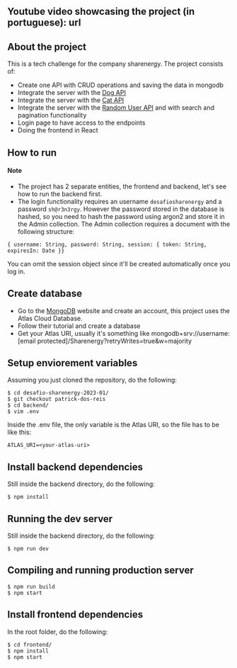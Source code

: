 ## Youtube video showcasing the project (in portuguese): url

## About the project

This is a tech challenge for the company sharenergy. The project consists of:
- Create one API with CRUD operations and saving the data in mongodb
- Integrate the server with the [Dog API](https://random.dog/)
- Integrate the server with the [Cat API](https://http.cat/)
- Integrate the server with the [Random User API](https://randomuser.me/) and with search and pagination functionality 
- Login page to have access to the endpoints 
- Doing the frontend in React

## How to run
#### Note
- The project has 2 separate entities, the frontend and backend, let's see how to run the backend first.
- The login functionality requires an username ```desafiosharenergy``` and a password ```sh@r3n3rgy```. However the password stored in the database is hashed, so you need to hash the password using argon2 and store it in the Admin collection. The Admin collection requires a document with the following structure:
```
{ username: String, password: String, session: { token: String, expiresIn: Date }}
```
You can omit the session object since it'll be created automatically once you log in.

## Create database
- Go to the [MongoDB](https://www.mongodb.com/cloud/atlas/register) website and create an account, this project uses the Atlas Cloud Database.
- Follow their tutorial and create a database
- Get your Atlas URI, usually it's something like mongodb+srv://username:[email protected]/Sharenergy?retryWrites=true&w=majority

## Setup enviorement variables
Assuming you just cloned the repository, do the following:

```
$ cd desafio-sharenergy-2023-01/
$ git checkout patrick-dos-reis
$ cd backend/
$ vim .env
```
Inside the .env file, the only variable is the Atlas URI, so the file has to be like this:
```
ATLAS_URI=<your-atlas-uri>
```

## Install backend dependencies
Still inside the backend directory, do the following:
```
$ npm install
```

## Running the dev server
Still inside the backend directory, do the following:
```
$ npm run dev
```

## Compiling and running production server
```
$ npm run build
$ npm start
```

## Install frontend dependencies
In the root folder, do the following:
```
$ cd frontend/
$ npm install
$ npm start
```
